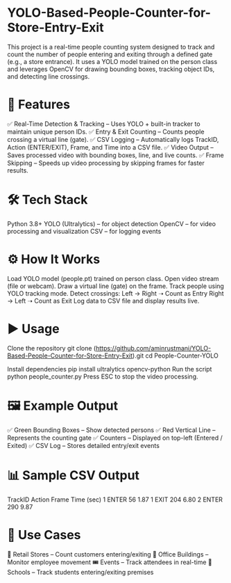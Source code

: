 # YOLO-Based-People-Counter-for-Store-Entry-Exit

This project is a real-time people counting system designed to track and count the number of people entering and exiting through a defined gate (e.g., a store entrance).
It uses a YOLO model trained on the person class and leverages OpenCV for drawing bounding boxes, tracking object IDs, and detecting line crossings.

# 🚀 Features
✅ Real-Time Detection & Tracking – Uses YOLO + built-in tracker to maintain unique person IDs.
✅ Entry & Exit Counting – Counts people crossing a virtual line (gate).
✅ CSV Logging – Automatically logs TrackID, Action (ENTER/EXIT), Frame, and Time into a CSV file.
✅ Video Output – Saves processed video with bounding boxes, line, and live counts.
✅ Frame Skipping – Speeds up video processing by skipping frames for faster results.

# 🛠️ Tech Stack
Python 3.8+
YOLO (Ultralytics) – for object detection
OpenCV – for video processing and visualization
CSV – for logging events

# ⚙️ How It Works

Load YOLO model (people.pt) trained on person class.
Open video stream (file or webcam).
Draw a virtual line (gate) on the frame.
Track people using YOLO tracking mode.
Detect crossings:
Left → Right ➝ Count as Entry
Right → Left ➝ Count as Exit
Log data to CSV file and display results live.

# ▶️ Usage

Clone the repository
git clone (https://github.com/aminrustmani/YOLO-Based-People-Counter-for-Store-Entry-Exit).git
cd People-Counter-YOLO

Install dependencies
pip install ultralytics opencv-python
Run the script
python people_counter.py
Press ESC to stop the video processing.

# 🖼️ Example Output
✅ Green Bounding Boxes – Show detected persons
✅ Red Vertical Line – Represents the counting gate
✅ Counters – Displayed on top-left (Entered / Exited)
✅ CSV Log – Stores detailed entry/exit events

# 📊 Sample CSV Output
TrackID	Action	Frame	Time (sec)
1	ENTER	56	1.87
1	EXIT	204	6.80
2	ENTER	290	9.87

# 🎯 Use Cases
🏪 Retail Stores – Count customers entering/exiting
🏢 Office Buildings – Monitor employee movement
🎟️ Events – Track attendees in real-time
🏫 Schools – Track students entering/exiting premises

